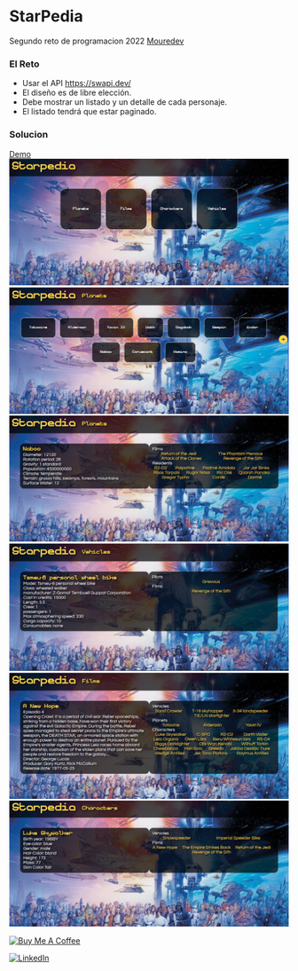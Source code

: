 # StarPedia
Segundo reto de programacion 2022
[Mouredev](https://github.com/mouredev/Monthly-App-Challenge-2022)

### El Reto
* Usar el API https://swapi.dev/
* El diseño es de libre elección.
* Debe mostrar un listado y un detalle de cada personaje.
* El listado tendrá que estar paginado.

### Solucion
[Demo](https://chelyx.github.io/star-pedia/)
![](https://github.com/chelyx/star-pedia/blob/master/1.png)
![](https://github.com/chelyx/star-pedia/blob/master/2.png)
![](https://github.com/chelyx/star-pedia/blob/master/3.png)
![](https://github.com/chelyx/star-pedia/blob/master/4.png)
![](https://github.com/chelyx/star-pedia/blob/master/5.png)
![](https://github.com/chelyx/star-pedia/blob/master/6.png)

<a href="https://www.buymeacoffee.com/aradev" target="_blank"><img src="https://cdn.buymeacoffee.com/buttons/default-orange.png" alt="Buy Me A Coffee" height="41" width="174"></a>

[![LinkedIn](https://img.shields.io/badge/LinkedIn-0077B5?style=for-the-badge&logo=linkedin&logoColor=white)](https://www.linkedin.com/in/araceli-soffulto-52ab0415b/)

